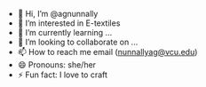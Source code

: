 - 👋 Hi, I’m @agnunnally
- 👀 I’m interested in E-textiles
- 🌱 I’m currently learning ...
- 💞️ I’m looking to collaborate on ...
- 📫 How to reach me email (nunnallyag@vcu.edu)
- 😄 Pronouns: she/her
- ⚡ Fun fact: I love to craft

<!---
agnunnally/agnunnally is a ✨ special ✨ repository because its `README.md` (this file) appears on your GitHub profile.
You can click the Preview link to take a look at your changes.
--->
